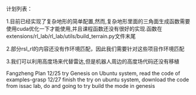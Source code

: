 计划列表：

1.目前已经实现了复杂地形的简单配置,然而,复杂地形里面的三角面生成函数需要使用cuda优化一下才能使用,并且课程函数还没有很好的实现.函数在extensions/rl_lab/rl_lab/utils/build_terrain.py文件末尾

2.部分rsl_rl的内容还没有作环境匹配，因此我们需要针对这些项目作环境匹配

3.我们可以利用高度场来代替雷达,但是机器人周边的高度场代码还没有移植

Fangzheng Plan
12/25 try Genesis on Ubuntu system, read the code of examples-grasp
12/27 finish the try on ubuntu system, download the code from issac lab, do and going to try build the mode in genesis
